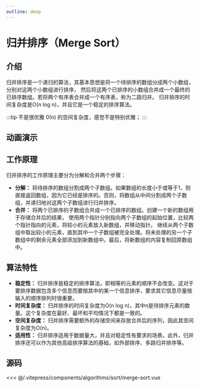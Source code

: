 ```yaml
---
outline: deep
---
```


<script setup>
import MergeSort from "../../.vitepress/components/algorithms/sort/merge-sort.vue";
</script>

# 归并排序（Merge Sort）

## 介绍

归并排序是一个递归的算法，其基本思想是将一个待排序的数组分成两个小数组，分别对这两个小数组进行排序，
然后将这两个已排序的小数组合并成一个最终的已排序数组。若将两个有序表合并成一个有序表，称为二路归并。
归并排序的时间复杂度是O(n log n)，并且它是一个稳定的排序算法。

:::tip 不是很优雅
0(n) 的空间复杂度，感觉不是特别优雅；
:::

## 动画演示

<div class="mtb-md">
<ClientOnly>
<MergeSort />
</ClientOnly>
</div>

## 工作原理

归并排序的工作原理主要分为分解和合并两个步骤：

- **分解：** 将待排序的数组分割成两个子数组。如果数组的长度小于或等于1，则直接返回数组，因为它已经是排序的。否则，将数组从中间分割成两个子数组，并递归地对这两个子数组进行归并排序。
- **合并：** 将两个已排序的子数组合并成一个已排序的数组。创建一个新的数组用于存储合并后的结果，
使用两个指针分别指向两个子数组的起始位置，比较两个指针指向的元素，将较小的元素放入新数组，并移动指针。
继续从两个子数组中取出较小的元素，直到其中一个子数组被完全处理。将未处理的另一个子数组中的剩余元素全部添加到新数组中。最后，将新数组的内容复制回原数组中。

## 算法特性

- **稳定性：** 归并排序是稳定的排序算法，即相等的元素的顺序不会改变。这对于要排序数据包含多个信息而要按其中的某一个信息排序，要求其它信息尽量按输入的顺序排列时很重要。
- **时间复杂度：** 归并排序的时间复杂度为O(n log n)，其中n是待排序元素的数量。这个复杂度在最好、最坏和平均情况下都是一致的。
- **空间复杂度：** 归并排序需要额外的存储空间来存放合并后的序列，因此其空间复杂度为O(n)。
- **适用性：** 归并排序适用于数据量大，并且对稳定性有要求的场景。此外，归并排序还可以作为其他高级排序算法的基础，如外部排序、多路归并排序等。

## 源码

<<< @/.vitepress/components/algorithms/sort/merge-sort.vue